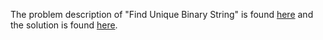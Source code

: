 The problem description of "Find Unique Binary String" is found [here](https://leetcode.com/problems/find-unique-binary-string/) and the solution is found [here](https://github.com/aurimas13/Solutions-To-Problems/blob/main/LeetCode/Java%20Solutions/Find%20Unique%20Binary%20String/find.java).
